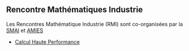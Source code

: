 Rencontre Mathématiques Industrie
---------------------------------

Les Rencontres Mathématique Industrie (RMI) sont co-organisées par la [SMAI](smai.emath.fr) et [AMIES](agence-maths-entreprises.fr)

- [Calcul Haute Performance](HPC/README.md)
